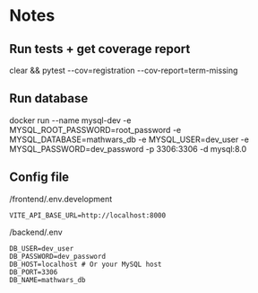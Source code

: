 # Notes

## Run tests + get coverage report

clear && pytest --cov=registration --cov-report=term-missing

## Run database

docker run --name mysql-dev -e MYSQL_ROOT_PASSWORD=root_password -e MYSQL_DATABASE=mathwars_db -e MYSQL_USER=dev_user -e MYSQL_PASSWORD=dev_password -p 3306:3306 -d mysql:8.0

## Config file

/frontend/.env.development

```
VITE_API_BASE_URL=http://localhost:8000
```

/backend/.env

```
DB_USER=dev_user
DB_PASSWORD=dev_password
DB_HOST=localhost # Or your MySQL host
DB_PORT=3306
DB_NAME=mathwars_db
```